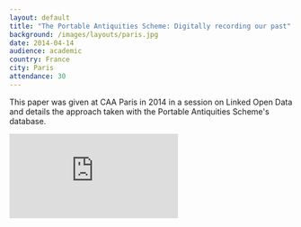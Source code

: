 ```yaml
---
layout: default
title: "The Portable Antiquities Scheme: Digitally recording our past"
background: /images/layouts/paris.jpg
date: 2014-04-14
audience: academic
country: France
city: Paris
attendance: 30
---
```


This paper was given at CAA Paris in 2014 in a session on Linked Open Data and details the approach taken with the Portable Antiquities Scheme's database.

<div class="embed-responsive embed-responsive-4by3 mb-3">
  <iframe src="https://docs.google.com/presentation/d/e/2PACX-1vQLmOAzsyoT-eJNkPJFEAWKlCxHSXbx4jB82YueEDzJWruOEtNbs_dv_qP9lAY95Ob_hhsELVHMp1z-/embed?start=false&loop=false&delayms=3000" frameborder="0" class="embed-responsive-item" allowfullscreen="true" mozallowfullscreen="true" webkitallowfullscreen="true"></iframe>
</div>
